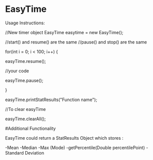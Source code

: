 # EasyTime

Usage Instructions:

//New timer object
EasyTime easytime = new EasyTime();

//start() and resume() are the same
//pause() and stop() are the same


for(int i = 0; i < 100; i++) {

easyTime.resume();

//your code

easyTime.pause();

}


easyTime.printStatResults("Function name");


//To clear easyTime

easyTime.clearAll();


#Additional Functionality

EasyTime could return a StatResults Object which stores :

-Mean
-Median
-Max (Mode)
-getPercentile(Double percentilePoint)
-Standard Deviation



